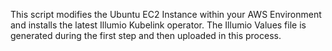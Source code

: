 This script modifies the Ubuntu EC2 Instance within your AWS Environment and installs the latest Illumio Kubelink operator. The Illumio Values file is generated during the first step and then uploaded in this process.
